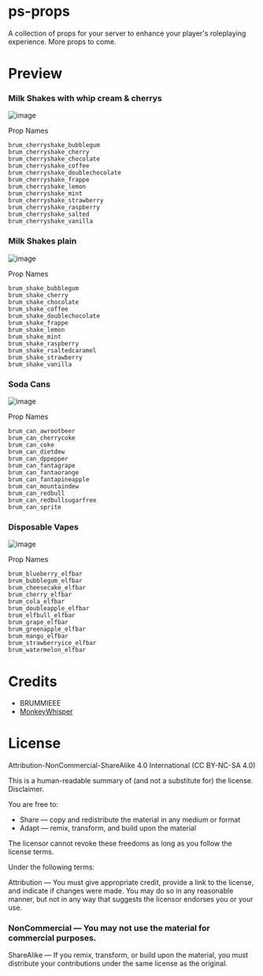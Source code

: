 # ps-props
A collection of props for your server to enhance your player's roleplaying experience. More props to come. 

# Preview
### Milk Shakes with whip cream & cherrys
![image](https://user-images.githubusercontent.com/82112471/222577596-e7252e81-c8ac-42b3-97dc-cbd86782eb98.png)

Prop Names
```
brum_cherryshake_bubblegum
brum_cherryshake_cherry
brum_cherryshake_chocolate
brum_cherryshake_coffee
brum_cherryshake_doublechocolate
brum_cherryshake_frappe
brum_cherryshake_lemon
brum_cherryshake_mint
brum_cherryshake_strawberry
brum_cherryshake_raspberry
brum_cherryshake_salted
brum_cherryshake_vanilla
```

### Milk Shakes plain
![image](https://user-images.githubusercontent.com/82112471/222577551-0147f2ea-1aeb-426d-b564-10bcfe381a4d.png)

Prop Names
```
brum_shake_bubblegum
brum_shake_cherry
brum_shake_chocolate
brum_shake_coffee
brum_shake_doublechocolate
brum_shake_frappe
brum_shake_lemon
brum_shake_mint
brum_shake_raspberry
brum_shake_rsaltedcaramel
brum_shake_strawberry
brum_shake_vanilla
```

### Soda Cans
![image](https://user-images.githubusercontent.com/82112471/222779565-d4f770c1-1dd1-4a56-b068-9d77a7287495.png)

Prop Names
```
brum_can_awrootbeer
brum_can_cherrycoke
brum_can_coke
brum_can_dietdew
brum_can_dppepper
brum_can_fantagrape
brum_can_fantaorange
brum_can_fantapineapple
brum_can_mountaindew
brum_can_redbull
brum_can_redbullsugarfree
brum_can_sprite
```

### Disposable Vapes
![image](https://user-images.githubusercontent.com/82112471/222779499-fe65bc37-c9ce-422a-b048-42848a168390.png)

Prop Names
```
brum_blueberry_elfbar
brum_bubblegum_elfbar
brum_cheesecake_elfbar
brum_cherry_elfbar
brum_cola_elfbar
brum_doubleapple_elfbar
brum_elfbull_elfbar
brum_grape_elfbar
brum_greenapple_elfbar
brum_mango_elfbar
brum_strawberryice_elfbar
brum_watermelon_elfbar
```


# Credits
* BRUMMIEEE
* [MonkeyWhisper](https://github.com/MonkeyWhisper)

# License

Attribution-NonCommercial-ShareAlike 4.0 International (CC BY-NC-SA 4.0)

This is a human-readable summary of (and not a substitute for) the license. Disclaimer.

You are free to:

* Share — copy and redistribute the material in any medium or format
* Adapt — remix, transform, and build upon the material

The licensor cannot revoke these freedoms as long as you follow the license terms.

Under the following terms:

Attribution — You must give appropriate credit, provide a link to the license, and indicate if changes were made. You may do so in any reasonable manner, but not in any way that suggests the licensor endorses you or your use.

### NonCommercial — You may not use the material for commercial purposes.

ShareAlike — If you remix, transform, or build upon the material, you must distribute your contributions under the same license as the original.
